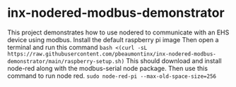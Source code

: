 # inx-nodered-modbus-demonstrator
This project demonstrates how to use nodered to communicate with an EHS device using modbus.
Install the default raspberry pi image
Then open a terminal and run this command
`bash <(curl -sL https://raw.githubusercontent.com/pbeaumontinx/inx-nodered-modbus-demonstrator/main/raspberry-setup.sh)`
This should download and install node-red along with the modbus-serial node package.
Then use this command to run node red.
`sudo node-red-pi --max-old-space-size=256`
